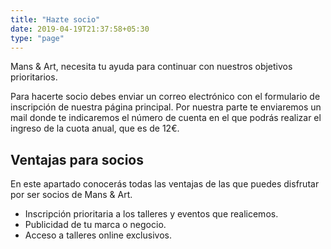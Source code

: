 ```yaml
---
title: "Hazte socio"
date: 2019-04-19T21:37:58+05:30
type: "page"
---
```


Mans & Art, necesita tu ayuda para continuar con nuestros objetivos prioritarios.

Para hacerte socio debes enviar un correo electrónico con el formulario de inscripción de nuestra página principal. Por nuestra parte te enviaremos un mail donde te indicaremos el número de cuenta en el que podrás realizar el ingreso de la cuota anual, que es de 12€.


## Ventajas para socios

En este apartado conocerás todas las ventajas de las que puedes disfrutar por ser socios de Mans & Art.
* Inscripción prioritaria a los talleres y eventos que realicemos.
* Publicidad de tu marca o negocio.
* Acceso a talleres online exclusivos.
